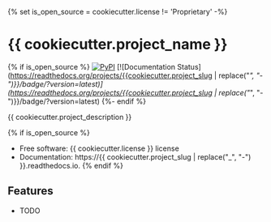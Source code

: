 {% set is_open_source = cookiecutter.license != 'Proprietary' -%}
# {{ cookiecutter.project_name }}

{% if is_open_source %}
[![PyPI](https://img.shields.io/pypi/v/{{cookiecutter.project_slug}}.svg)](https://pypi.python.org/pypi/{{cookiecutter.project_slug}})
[![Documentation Status](https://readthedocs.org/projects/{{cookiecutter.project_slug | replace("_", "-")}}/badge/?version=latest)](https://readthedocs.org/projects/{{cookiecutter.project_slug | replace("_", "-")}}/badge/?version=latest)
{%- endif %}


{{ cookiecutter.project_description }}

{% if is_open_source %}
* Free software: {{ cookiecutter.license }} license
* Documentation: https://{{ cookiecutter.project_slug | replace("_", "-") }}.readthedocs.io.
{% endif %}

## Features

* TODO
